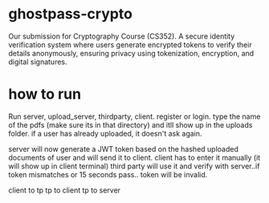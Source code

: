 # ghostpass-crypto
Our submission for Cryptography Course (CS352). A secure identity verification system where users generate encrypted tokens to verify their details anonymously, ensuring privacy using tokenization, encryption, and digital signatures.

# how to run
Run server, upload_server, thirdparty, client. 
register or login.
type the name of the pdfs (make sure its in that directory) and itll show up in the uploads folder.
if a user has already uploaded, it doesn't ask again. 

server will now generate a JWT token based on the hashed uploaded documents of user and will send it to client.
client has to enter it manually (it will show up in client terminal)
third party will use it and verify with server..if token mismatches or 15 seconds pass.. token will be invalid.

client to tp
tp to client
tp to server
